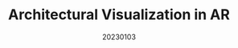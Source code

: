 ---
title: "Architectural Visualization in AR"
team: "Piyush Talwar | Ritik Verma | Sangam Manoj Pazare | Hedaoo Mohit Vishwanath"
tags: AR Mobile Unity

video_provider: "youtube"
video_id:

header:
    teaser: /assets/img/projects/2023/course_project_15.jpg

overview: Text describing the project goes here. Text describing the project goes here. Text describing the project goes here. Text describing the project goes here. Text describing the project goes here. Text describing the project goes here. Text describing the project goes here. Text describing the project goes here.


project-link:

active: "yes"
type: "course"
year: "2023"
date: 20230103

---